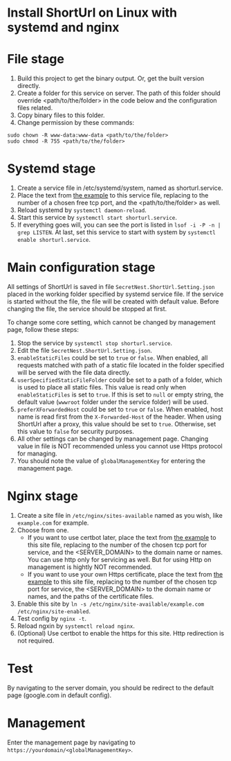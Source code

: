 # Install ShortUrl on Linux with systemd and nginx

# File stage
1. Build this project to get the binary output. Or, get the built version directly.
2. Create a folder for this service on server. The path of this folder should override <path/to/the/folder> in the code below and the configuration files related.
3. Copy binary files to this folder.
4. Change permission by these commands:
```
sudo chown -R www-data:www-data <path/to/the/folder>
sudo chmod -R 755 <path/to/the/folder>
```

# Systemd stage
1. Create a service file in /etc/systemd/system, named as shorturl.service.
2. Place the text from [the example](shorturl.service) to this service file, replacing <port> to the number of a chosen free tcp port, and the <path/to/the/folder> as well.
3. Reload systemd by ```systemctl daemon-reload```.
4. Start this service by ```systemctl start shorturl.service```.
5. If everything goes will, you can see the port is listed in ```lsof -i -P -n | grep LISTEN```. At last, set this service to start with system by ```systemctl enable shorturl.service```.

# Main configuration stage
All settings of ShortUrl is saved in file ```SecretNest.ShortUrl.Setting.json``` placed in the working folder specified by systemd service file. If the service is started without the file, the file will be created with default value. Before changing the file, the service should be stopped at first.

To change some core setting, which cannot be changed by management page, follow these steps:

1. Stop the service by ```systemctl stop shorturl.service```.
2. Edit the file ```SecretNest.ShortUrl.Setting.json```.
3. ```enableStaticFiles``` could be set to ```true``` or ```false```. When enabled, all requests matched with path of a static file located in the folder specified will be served with the file data directly.
4. ```userSpecifiedStaticFileFolder``` could be set to a path of a folder, which is used to place all static files. This value is read only when ```enableStaticFiles``` is set to ```true```. If this is set to ```null``` or empty string, the default value (```wwwroot``` folder under the service folder) will be used.
5. ```preferXForwardedHost``` could be set to ```true``` or ```false```. When enabled, host name is read first from the ```X-Forwarded-Host``` of the header. When using ShortUrl after a proxy, this value should be set to ```true```. Otherwise, set this value to ```false``` for security purposes.
6. All other settings can be changed by management page. Changing value in file is NOT recommended unless you cannot use Https protocol for managing.
7. You should note the value of ```globalManagementKey``` for entering the management page.

# Nginx stage
1. Create a site file in ```/etc/nginx/sites-available``` named as you wish, like ```example.com``` for example.
2. Choose from one.
   - If you want to use certbot later, place the text from [the example](nginx.http) to this site file, replacing <port> to the number of the chosen tcp port for service, and the <SERVER_DOMAIN> to the domain name or names. You can use http only for servicing as well. But for using Http on management is hightly NOT recommended.
   - If you want to use your own Https certificate, place the text from [the example](nginx.https) to this site file, replacing <port> to the number of the chosen tcp port for service, the <SERVER_DOMAIN> to the domain name or names, and the paths of the certificate files.
3. Enable this site by ```ln -s /etc/nginx/site-available/example.com /etc/nginx/site-enabled```.
4. Test config by ```nginx -t```.
5. Reload ngxin by ```systemctl reload nginx```.
6. (Optional) Use certbot to enable the https for this site. Http redirection is not required.

# Test
By navigating to the server domain, you should be redirect to the default page (google.com in default config).

# Management
Enter the management page by navigating to ```https://yourdomain/<globalManagementKey>```.
